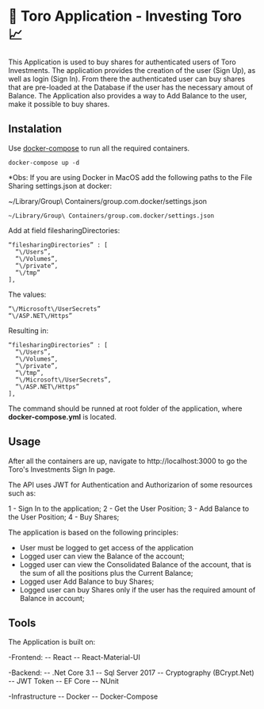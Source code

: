# 💸 Toro Application - Investing Toro 📈

This Application is used to buy shares for authenticated users of Toro Investments. 
The application provides the creation of the user (Sign Up), as well as login (Sign In).
From there the authenticated user can buy shares that are pre-loaded at the Database if the user has the necessary amout of Balance.
The Application also provides a way to Add Balance to the user, make it possible to buy shares.

## Instalation

Use [docker-compose](https://docs.docker.com/compose/install/) to run all the required containers.

```
docker-compose up -d
```

*Obs: If you are using Docker in MacOS add the following paths to the File Sharing settings.json at docker:

  ~/Library/Group\ Containers/group.com.docker/settings.json

  ```
  ~/Library/Group\ Containers/group.com.docker/settings.json
  ```
  Add at field filesharingDirectories:

  ```
  “filesharingDirectories” : [
    “\/Users”,
    “\/Volumes”,
    “\/private”,
    “\/tmp”
  ],
  ```
  The values:
  ```
  “\/Microsoft\/UserSecrets”
  “\/ASP.NET\/Https”
  ```

  Resulting in:

  ```
  “filesharingDirectories” : [
    “\/Users”,
    “\/Volumes”,
    “\/private”,
    “\/tmp”,
    “\/Microsoft\/UserSecrets”,
    “\/ASP.NET\/Https”
  ],
  ```

The command should be runned at root folder of the application, where <b>docker-compose.yml</b> is located.


## Usage

After all the containers are up, navigate to http://localhost:3000 to go the Toro's Investments Sign In page.

The API uses JWT for Authentication and Authorizarion of some resources such as:  

  1 - Sign In to the application;
  2 - Get the User Position;
  3 - Add Balance to the User Position;
  4 - Buy Shares;

The application is based on the following principles:  

- User must be logged to get access of the application
- Logged user can view the Balance of the account;
- Logged user can view the Consolidated Balance of the account, that is the sum of all the positions plus the Current Balance;
- Logged user Add Balance to buy Shares;
- Logged user can buy Shares only if the user has the required amount of Balance in account;

## Tools

The Application is built on:

-Frontend:
-- React
-- React-Material-UI

-Backend:
-- .Net Core 3.1
-- Sql Server 2017
-- Cryptography (BCrypt.Net)
-- JWT Token
-- EF Core
-- NUnit

-Infrastructure
-- Docker
-- Docker-Compose
